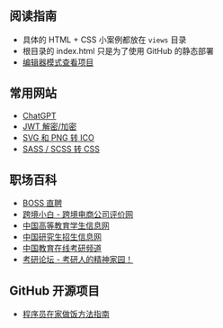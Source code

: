 ## 阅读指南

- 具体的 HTML + CSS 小案例都放在 `views` 目录
- 根目录的 index.html 只是为了使用 GitHub 的静态部署
- [编辑器模式查看项目](https://github.dev/Ace627/html-template)

## 常用网站

- [ChatGPT](https://chatgpt.com)
- [JWT 解密/加密](https://www.json.cn/jwt)
- [SVG 和 PNG 转 ICO](https://svg2ico.com/zh)
- [SASS / SCSS 转 CSS](https://33tool.com/scss_to_css)

## 职场百科

- [BOSS 直聘](https://www.zhipin.com)
- [跨境小白 - 跨境电商公司评价网](https://kjxb.org)
- [中国高等教育学生信息网](https://my.chsi.com.cn/archive/index.jsp)
- [中国研究生招生信息网](https://yz.chsi.com.cn)
- [中国教育在线考研频道](https://kaoyan.eol.cn)
- [考研论坛 - 考研人的精神家园！](http://bbs.kaoyan.com)

## GitHub 开源项目

- [程序员在家做饭方法指南](https://github.com/Anduin2017/HowToCook)
